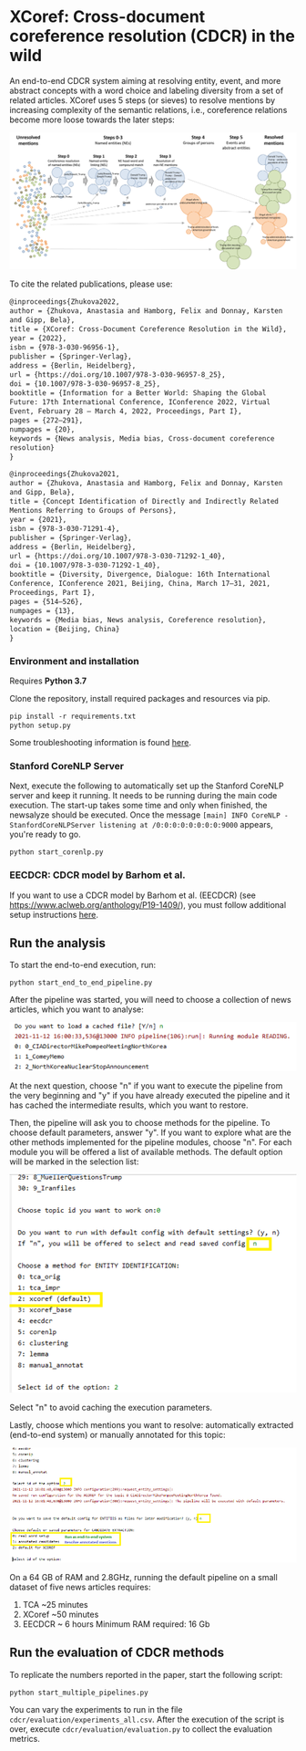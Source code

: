 # XCoref: Cross-document coreference resolution (CDCR) in the wild

An end-to-end CDCR system aiming at resolving entity, event, and more abstract concepts with a word choice and labeling diversity
 from a set of related articles. XCoref uses 5 steps (or sieves) to resolve mentions by increasing complexity of the semantic relations, i.e., coreference relations become 
 more loose towards the later steps: 
 
 ![pipeline](./resources/pics/pipeline.png)
 
 To cite the related publications, please use: 
 ```
 @inproceedings{Zhukova2022,
author = {Zhukova, Anastasia and Hamborg, Felix and Donnay, Karsten and Gipp, Bela},
title = {XCoref: Cross-Document Coreference Resolution in the Wild},
year = {2022},
isbn = {978-3-030-96956-1},
publisher = {Springer-Verlag},
address = {Berlin, Heidelberg},
url = {https://doi.org/10.1007/978-3-030-96957-8_25},
doi = {10.1007/978-3-030-96957-8_25},
booktitle = {Information for a Better World: Shaping the Global Future: 17th International Conference, IConference 2022, Virtual Event, February 28 – March 4, 2022, Proceedings, Part I},
pages = {272–291},
numpages = {20},
keywords = {News analysis, Media bias, Cross-document coreference resolution}
}
 ```
 
 ```
@inproceedings{Zhukova2021,
author = {Zhukova, Anastasia and Hamborg, Felix and Donnay, Karsten and Gipp, Bela},
title = {Concept Identification of Directly and Indirectly Related Mentions Referring to Groups of Persons},
year = {2021},
isbn = {978-3-030-71291-4},
publisher = {Springer-Verlag},
address = {Berlin, Heidelberg},
url = {https://doi.org/10.1007/978-3-030-71292-1_40},
doi = {10.1007/978-3-030-71292-1_40},
booktitle = {Diversity, Divergence, Dialogue: 16th International Conference, IConference 2021, Beijing, China, March 17–31, 2021, Proceedings, Part I},
pages = {514–526},
numpages = {13},
keywords = {Media bias, News analysis, Coreference resolution},
location = {Beijing, China}
}
 ```

### Environment and installation
Requires **Python 3.7**

Clone the repository, install required packages and resources via pip. 

```
pip install -r requirements.txt
python setup.py
```
Some troubleshooting information is found [here](INSTALLATION.md).

### Stanford CoreNLP Server
Next, execute the following to automatically set up the Stanford CoreNLP server and keep it running. It needs to be 
running during the main code execution. The start-up takes some time and only when finished, the newsalyze should be executed. 
Once the message `[main] INFO CoreNLP - StanfordCoreNLPServer listening at /0:0:0:0:0:0:0:0:9000` appears, you're ready to go.
```
python start_corenlp.py
```

### EECDCR: CDCR model by Barhom et al. 
If you want to use a CDCR model by Barhom et al. (EECDCR) (see https://www.aclweb.org/anthology/P19-1409/), 
you must follow additional setup instructions [here](cdcr/entities/eecdcr/README.md).

## Run the analysis
To start the end-to-end execution, run:
```
python start_end_to_end_pipeline.py
```
After the pipeline was started, you will need to choose a collection of news articles, which you want to analyse: 

![topic](./resources/pics/select_topic.png)

At the next question, choose "n" if you want to execute the pipeline from the very beginning and "y" if you have already 
executed the pipeline and it has cached the intermediate results, which you want to restore.

Then, the pipeline will ask you to choose methods for the pipeline. To choose default parameters, answer "y". If you want to 
explore what are the other methods implemented for the pipeline modules, choose "n". For each module you will be offered a 
list of available methods. The default option will be marked in the selection list: 

![method](./resources/pics/select_approach.png)

Select "n" to avoid caching the execution parameters.

Lastly, choose which mentions you want to resolve: automatically extracted (end-to-end system) or manually annotated for this topic: 

![method](./resources/pics/select_mention_extraction.png)

On a 64 GB of RAM and 2.8GHz, running the default pipeline on a small dataset of five news articles requires:
 1) TCA  ~25 minutes 
 2) XCoref ~50 minutes
 3) EECDCR ~ 6 hours
 Minimum RAM required: 16 Gb
 
 ## Run the evaluation of CDCR methods
To replicate the numbers reported in the paper, start the following script:
```
python start_multiple_pipelines.py
```

You can vary the experiments to run in the file ```cdcr/evaluation/experiments_all.csv```. After the execution of the 
script is over, execute ```cdcr/evaluation/evaluation.py``` to collect the evaluation metrics. 
